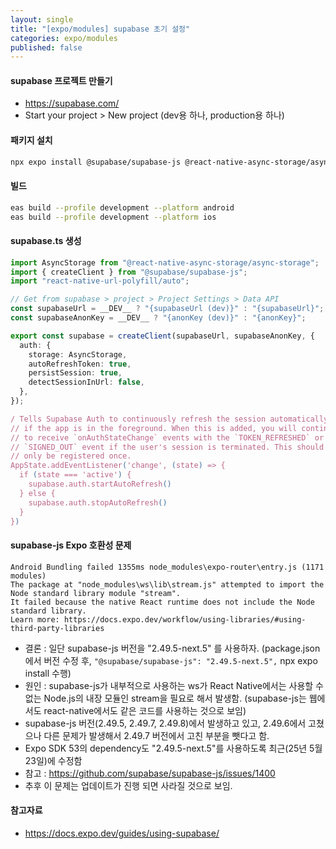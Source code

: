 ```yaml
---
layout: single
title: "[expo/modules] supabase 초기 설정"
categories: expo/modules
published: false
---
```


#### supabase 프로젝트 만들기

- https://supabase.com/
- Start your project > New project (dev용 하나, production용 하나)

#### 패키지 설치

```bash
npx expo install @supabase/supabase-js @react-native-async-storage/async-storage react-native-url-polyfill
```

#### 빌드

```bash
eas build --profile development --platform android
eas build --profile development --platform ios
```

#### supabase.ts 생성

```ts
import AsyncStorage from "@react-native-async-storage/async-storage";
import { createClient } from "@supabase/supabase-js";
import "react-native-url-polyfill/auto";

// Get from supabase > project > Project Settings > Data API
const supabaseUrl = __DEV__ ? "{supabaseUrl (dev)}" : "{supabaseUrl}";
const supabaseAnonKey = __DEV__ ? "{anonKey (dev)}" : "{anonKey}";

export const supabase = createClient(supabaseUrl, supabaseAnonKey, {
  auth: {
    storage: AsyncStorage,
    autoRefreshToken: true,
    persistSession: true,
    detectSessionInUrl: false,
  },
});

/ Tells Supabase Auth to continuously refresh the session automatically
// if the app is in the foreground. When this is added, you will continue
// to receive `onAuthStateChange` events with the `TOKEN_REFRESHED` or
// `SIGNED_OUT` event if the user's session is terminated. This should
// only be registered once.
AppState.addEventListener('change', (state) => {
  if (state === 'active') {
    supabase.auth.startAutoRefresh()
  } else {
    supabase.auth.stopAutoRefresh()
  }
})
```

#### supabase-js Expo 호환성 문제

```
Android Bundling failed 1355ms node_modules\expo-router\entry.js (1171 modules)
The package at "node_modules\ws\lib\stream.js" attempted to import the Node standard library module "stream".
It failed because the native React runtime does not include the Node standard library.
Learn more: https://docs.expo.dev/workflow/using-libraries/#using-third-party-libraries
```

- 결론 : 일단 supabase-js 버전을 "2.49.5-next.5" 를 사용하자. (package.json에서 버전 수정 후, `"@supabase/supabase-js": "2.49.5-next.5",` npx expo install 수행)
- 원인 : supabase-js가 내부적으로 사용하는 ws가 React Native에서는 사용할 수 없는 Node.js의 내장 모듈인 stream을 필요로 해서 발생함. (supabase-js는 웹에서도 react-native에서도 같은 코드를 사용하는 것으로 보임)
- supabase-js 버전(2.49.5, 2.49.7, 2.49.8)에서 발생하고 있고, 2.49.6에서 고쳤으나 다른 문제가 발생해서 2.49.7 버전에서 고친 부분을 뺏다고 함.
- Expo SDK 53의 dependency도 "2.49.5-next.5"를 사용하도록 최근(25년 5월 23일)에 수정함
- 참고 : https://github.com/supabase/supabase-js/issues/1400
- 추후 이 문제는 업데이트가 진행 되면 사라질 것으로 보임.

#### 참고자료

- https://docs.expo.dev/guides/using-supabase/
